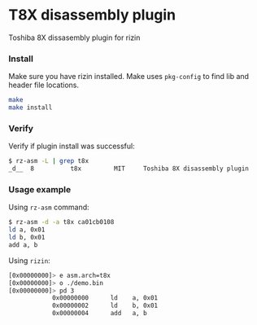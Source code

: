 # T8X disassembly plugin

Toshiba 8X dissasembly plugin for rizin

### Install

Make sure you have rizin installed. Make uses `pkg-config` to find
lib and header file locations.

```bash
make
make install
```

### Verify

Verify if plugin install was successful:

```bash
$ rz-asm -L | grep t8x
_d__  8          t8x         MIT     Toshiba 8X disassembly plugin
```

### Usage example

Using `rz-asm` command:

```bash
$ rz-asm -d -a t8x ca01cb0108
ld a, 0x01
ld b, 0x01
add a, b
```

Using `rizin`:

```bash
[0x00000000]> e asm.arch=t8x
[0x00000000]> o ./demo.bin 
[0x00000000]> pd 3
            0x00000000      ld    a, 0x01
            0x00000002      ld    b, 0x01
            0x00000004      add   a, b
```
